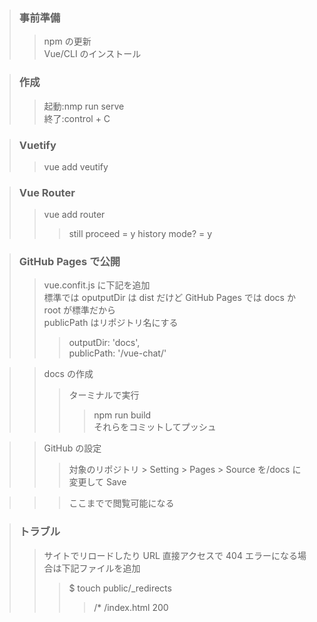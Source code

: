 > ### 事前準備
>
> > npm の更新  
> > Vue/CLI のインストール

> ### 作成
>
> > 起動:nmp run serve  
> > 終了:control + C

> ### Vuetify
>
> > vue add veutify

> ### Vue Router
>
> > vue add router
> >
> > > still proceed = y
> > > history mode? = y

> ### GitHub Pages で公開
>
> > vue.confit.js に下記を追加  
> > 標準では oputputDir は dist だけど GitHub Pages では docs か root が標準だから  
> > publicPath はリポジトリ名にする
> >
> > > outputDir: 'docs',  
> > > publicPath: '/vue-chat/'

> > docs の作成
> >
> > > ターミナルで実行
> > >
> > > > npm run build  
> > > > それらをコミットしてプッシュ

> > GitHub の設定
> >
> > > 対象のリポジトリ > Setting > Pages > Source を/docs に変更して Save

> > > ここまでで閲覧可能になる

> ### トラブル
>
> > サイトでリロードしたり URL 直接アクセスで 404 エラーになる場合は下記ファイルを追加
> >
> > > $ touch public/\_redirects
> > >
> > > > /\* /index.html 200
